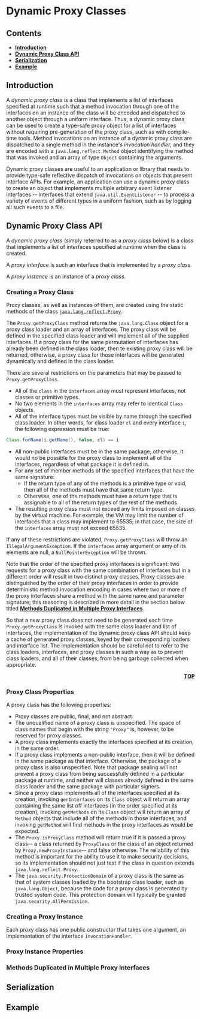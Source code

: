 # Dynamic Proxy Classes

## Contents

* [**Introduction**](#introduction)
* [**Dynamic Proxy Class API**](#dynamic-proxy-class-api)
* [**Serialization**](#serialization)
* [**Example**](#example)

## Introduction

A *dynamic proxy class* is a class that implements a list of interfaces specified at runtime such that a method invocation through one of the interfaces on an instance of the class will be encoded and dispatched to another object through a uniform interface. Thus, a dynamic proxy class can be used to create a type-safe proxy object for a list of interfaces without requiring pre-generation of the proxy class, such as with compile-time tools. Method invocations on an instance of a dynamic proxy class are dispatched to a single method in the instance's *invocation handler*, and they are encoded with a `java.lang.reflect.Method` object identifying the method that was invoked and an array of type `Object` containing the arguments.

Dynamic proxy classes are useful to an application or library that needs to provide type-safe reflective dispatch of invocations on objects that present interface APIs. For example, an application can use a dynamic proxy class to create an object that implements multiple arbitrary event listener interfaces -- interfaces that extend `java.util.EventListener` -- to process a variety of events of different types in a uniform fashion, such as by logging all such events to a file.

## Dynamic Proxy Class API

A *dynamic proxy class* (simply referred to as a *proxy class* below) is a class that implements a list of interfaces specified at runtime when the class is created.

A *proxy interface* is such an interface that is implemented by a *proxy class*.

A *proxy instance* is an instance of a *proxy class*.

### **Creating a Proxy Class**

Proxy classes, as well as instances of them, are created using the static methods of the class [`java.lang.reflect.Proxy`](https://docs.oracle.com/javase/8/docs/api/java/lang/reflect/Proxy.html).

The `Proxy.getProxyClass` method returns the `java.lang.Class` object for a proxy class loader and an array of interfaces. The proxy class will be defined in the specified class loader and will implement all of the supplied interfaces. If a proxy class for the same permutation of interfaces has already been defined in the class loader, then te existing proxy class will be returned, otherwise, a proxy class for those interfaces will be generated dynamically and defined in the class loader.

There are several restrictions on the parameters that may be passed to `Proxy.getProxyClass`.

* All of the `class` in the `interfaces` array must represent interfaces, not classes or primitive types.
* No two elements in the `interfaces` array may refer to identical `Class` objects.
* All of the interface types must be visible by name through the specified class loader. In other words, for class loader `cl` and every interface `i`, the following expression must be true:

```java
Class.forName(i.getName(), false, cl) == i
```

* All non-public interfaces must be in the same package; otherwise, it would no be possible for the proxy class to implement all of the interfaces, regardless of what package it is defined in.
* For any set of member methods of the specified interfaces that have the same signature:
  * If the return type of any of the methods is a primitive type or void, then all of the methods must have that same return type.
  * Otherwise, one of the methods must have a return type that is assignable to all of the return types of the rest of the methods.
* The resulting proxy class must not exceed any limits imposed on classes by the virtual machine. For example, the VM may limit the number of interfaces that a class may implement to 65535; in that case, the size of the `interfaces` array must not exceed 65535.

If any of these restrictions are violated, `Proxy.getProxyClass` will throw an `IllegalArgumentException`. If the `interfaces` array argument or amy of its elements are null, a `NullPointerException` will be thrown.

Note that the order of the specified proxy interfaces is significant: two requests for a proxy class with the same combination of interfaces but in a different order will result in two distinct proxy classes. Proxy classes are distinguished by the order of their proxy interfaces in order to provide deterministic method invocation encoding in cases where two or more of the proxy interfaces share a method with the same name and parameter signature; this reasoning is described in more detail in the section below titled [**Methods Duplicated in Multiple Proxy Interfaces**](#methods-duplicated-in-multiple-proxy-interfaces).

So that a new proxy class does not need to be generated each time `Proxy.getProxyClass` is invoked with the same class loader and list of interfaces, the implementation of the dynamic proxy class API should keep a cache of generated proxy classes, keyed by their corresponding loaders and interface list. The implementation should be careful not to refer to the class loaders, interfaces, and proxy classes in such a way as to prevent class loaders, and all of their classes, from being garbage collected when appropriate.

<div align="right">
    <b><a href="#contents">TOP</a></b>
</div>

### **Proxy Class Properties**

A proxy class has the following properties:

* Proxy classes are public, final, and not abstract.
* The unqualified name of a proxy class is unspecified. The space of class names that begin with the string `"Proxy"` is, however, to be reserved for proxy classes.
* A proxy class implements exactly the interfaces specified at its creation, in the same order.
* If a proxy class implements a non-public interface, then it will be defined in the same package as that interface. Otherwise, the package of a proxy class is also unspecified. Note that package sealing will not prevent a proxy class from being successfully defined in a particular package at runtime, and neither will classes already defined in the same class loader and the same package with particular signers.
* Since a proxy class implements all of the interfaces specified at its creation, invoking `gerInterfaces` on its `Class` object will return an array containing the same list off interfaces (in the order specified at its creation), invoking `getMethods` on its `Class` object will return an array of `Method` objects that include all of the methods in those interfaces, and invoking `getMethod` will find methods in the proxy interfaces as would be expected.
* The `Proxy.isProxyClass` method will return true if it is passed a proxy class-- a class returned by `ProxyClass` or the class of an object returned by `Proxy.newProxyInstance`-- and false otherwise. The reliability of this method is important for the ability to use it to make security decisions, so its implementation should not just test if the class in question extends `java.lang.reflect.Proxy`.
* The `java.security.ProtectionDomain` of a proxy class is the same as that of system classes loaded by the bootstrap class loader, such as `java.lang.Object`, because the code for a proxy class is generated by trusted system code. This protection domain will typically be granted `java.security.AllPermission`.

### **Creating a Proxy Instance**

Each proxy class has one public constructor that takes one argument, an implementation of the interface `InvocationHandler`.

### **Proxy Instance Properties**

### **Methods Duplicated in Multiple Proxy Interfaces**

## Serialization

## Example